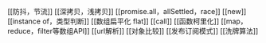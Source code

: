 [[防抖，节流]]
[[深拷贝，浅拷贝]]
[[promise.all，allSettled，race]]
[[new]]
[[instance of，类型判断]]
[[数组扁平化 flat]]
[[call]]
[[函数柯里化]]
[[map，reduce，filter等数组API]]
[[url解析]]
[[对象比较]]
[[发布订阅模式]]
[[洗牌算法]]